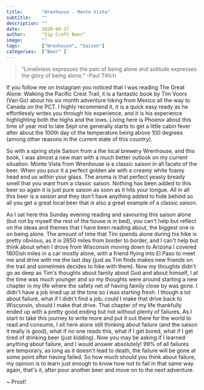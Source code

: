 ```yaml
---
title:       "Wrenhouse - Monte Vista"
subtitle:    ""
description: ""
date:        2020-09-27
author:      "Sip Craft Beer"
image:       ""
tags:        ["Wrenhouse", "Saison"]
categories:  ["Beer" ]
---
```


> “Loneliness expresses the pain of being alone and solitude expresses the glory of being alone.” -Paul Tillich

If you follow me on Instagram you noticed that I was reading The Great Alone: Walking the Pacific Crest Trail, it is a fantastic book by Tim Voors (Van Go) about his six month adventure hiking from Mexico all the way to Canada on the PCT. I highly recommend it, it is a quick easy ready as he effortlessly writes you through his experience, and it is his experience highlighting both the highs and the lows. Living here is Phoenix about this time of year mid to late Sept one generally starts to get a little cabin fever after about the 100th day of the temperature being above 100 degrees (among other reasons in the current state of this country).

So with a spring style Saison from a the local brewery Wrenhouse, and this book, I was almost a new man with a much better outlook on my current situation. Monte Vista from Wrenhouse is a classic saison in all facets of the beer. When you pour it a perfect golden ale with a creamy white foamy head end us within your glass. The aroma is that perfect yeasty bready smell that you want from a classic saison. Nothing has been added to this beer so again it is just pure saison as soon as it hits your tongue. All in all this beer is a saison and they don't have anything added to hide behind so all you get a great local beer that is also a great example of a classic saison. 

As I sat here this Sunday evening reading and savouring this saison alone (but not by myself the rest of the house is in bed), you can't help but reflect on the ideas and themes that I have been reading about, the biggest one is on being alone. The amount of time that Tim spends alone during his hike is pretty obvious, as it is 2650 miles from border to border, and I can't help but think about when I drove from Wisconsin moving down to Arizona I covered 1800ish miles in a car mostly alone, with a friend flying into El Paso to meet me and drive with me the last day (just as Tim finds makes new friends on the trail and sometimes decides to hike with them). Now my thoughts didn't go as deep as Tim's thoughts about family about God and about himself, I at the time was much younger and so my thoughts were around starting a new chapter in my life where the safety net of having family close by was gone. I didn't have a job lined up at the time so I was starting fresh. I though a lot about failure, what if I didn't find a job, could I make that drive back to Wisconsin, should I make that drive. That chapter of my life thankfully ended up with a pretty good ending but not without plenty of failures. As I start to take this journey to write more and put it out there for the world to read and consume, I sit here alone still thinking about failure (and the saison it really is good), what if no one reads this, what if I get bored, what if I get tired of drinking beer (just kidding). Now you may be asking if I learned anything about failure, and I would answer absolutely! 99% of all failures are temporary, as long as it doesn't lead to death, the failure will be gone at some point after having failed. So how much should you think about failure, my opinion is to learn just enough to know how not to fail in that same way again, that's it, after pour another beer and move on to the next adventure. 

~ Prost!      



